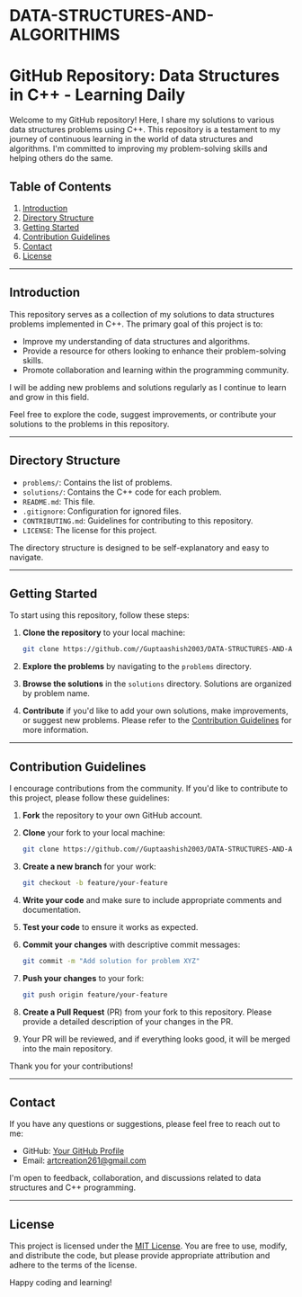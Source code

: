 # DATA-STRUCTURES-AND-ALGORITHIMS

# GitHub Repository: Data Structures in C++ - Learning Daily

Welcome to my GitHub repository! Here, I share my solutions to various data structures problems using C++. This repository is a testament to my journey of continuous learning in the world of data structures and algorithms. I'm committed to improving my problem-solving skills and helping others do the same.

## Table of Contents
1. [Introduction](#introduction)
2. [Directory Structure](#directory-structure)
3. [Getting Started](#getting-started)
4. [Contribution Guidelines](#contribution-guidelines)
5. [Contact](#contact)
6. [License](#license)

---

## Introduction

This repository serves as a collection of my solutions to data structures problems implemented in C++. The primary goal of this project is to:

- Improve my understanding of data structures and algorithms.
- Provide a resource for others looking to enhance their problem-solving skills.
- Promote collaboration and learning within the programming community.

I will be adding new problems and solutions regularly as I continue to learn and grow in this field.

Feel free to explore the code, suggest improvements, or contribute your solutions to the problems in this repository.

---

## Directory Structure

- `problems/`: Contains the list of problems.
- `solutions/`: Contains the C++ code for each problem.
- `README.md`: This file.
- `.gitignore`: Configuration for ignored files.
- `CONTRIBUTING.md`: Guidelines for contributing to this repository.
- `LICENSE`: The license for this project.

The directory structure is designed to be self-explanatory and easy to navigate.

---

## Getting Started

To start using this repository, follow these steps:

1. **Clone the repository** to your local machine:
   ```bash
   git clone https://github.com//Guptaashish2003/DATA-STRUCTURES-AND-ALGORITHIMS.git
   ```

2. **Explore the problems** by navigating to the `problems` directory.

3. **Browse the solutions** in the `solutions` directory. Solutions are organized by problem name.

4. **Contribute** if you'd like to add your own solutions, make improvements, or suggest new problems. Please refer to the [Contribution Guidelines](#contribution-guidelines) for more information.

---

## Contribution Guidelines

I encourage contributions from the community. If you'd like to contribute to this project, please follow these guidelines:

1. **Fork** the repository to your own GitHub account.

2. **Clone** your fork to your local machine:
   ```bash
   git clone https://github.com//Guptaashish2003/DATA-STRUCTURES-AND-ALGORITHIMS.git
   ```

3. **Create a new branch** for your work:
   ```bash
   git checkout -b feature/your-feature
   ```

4. **Write your code** and make sure to include appropriate comments and documentation.

5. **Test your code** to ensure it works as expected.

6. **Commit your changes** with descriptive commit messages:
   ```bash
   git commit -m "Add solution for problem XYZ"
   ```

7. **Push your changes** to your fork:
   ```bash
   git push origin feature/your-feature
   ```

8. **Create a Pull Request** (PR) from your fork to this repository. Please provide a detailed description of your changes in the PR.

9. Your PR will be reviewed, and if everything looks good, it will be merged into the main repository.

Thank you for your contributions!

---

## Contact

If you have any questions or suggestions, please feel free to reach out to me:

- GitHub: [Your GitHub Profile](https://github.com/Guptaashish2003)
- Email: artcreation261@gmail.com

I'm open to feedback, collaboration, and discussions related to data structures and C++ programming.

---

## License

This project is licensed under the [MIT License](LICENSE). You are free to use, modify, and distribute the code, but please provide appropriate attribution and adhere to the terms of the license.

Happy coding and learning!
